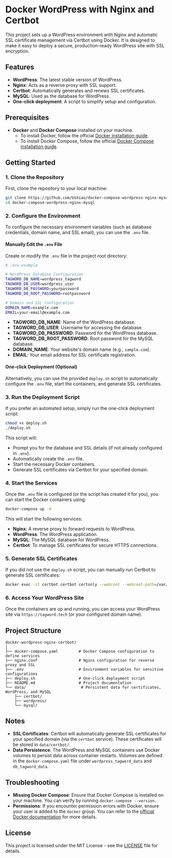 # Docker WordPress with Nginx and Certbot

This project sets up a WordPress environment with Nginx and automatic SSL certificate management via Certbot using Docker. It is designed to make it easy to deploy a secure, production-ready WordPress site with SSL encryption.

## Features

- **WordPress**: The latest stable version of WordPress.
- **Nginx**: Acts as a reverse proxy with SSL support.
- **Certbot**: Automatically generates and renews SSL certificates.
- **MySQL**: Used as the database for WordPress.
- **One-click deployment**: A script to simplify setup and configuration.

## Prerequisites

- **Docker** and **Docker Compose** installed on your machine.
  - To install Docker, follow the official [Docker installation guide](https://docs.docker.com/get-docker/).
  - To install Docker Compose, follow the official [Docker Compose installation guide](https://docs.docker.com/compose/install/).

## Getting Started

### 1. Clone the Repository

First, clone the repository to your local machine:

```bash
git clone https://github.com/Ushiao/docker-compose-wordpress-nginx-mysql.git
cd docker-compose-wordpress-nginx-mysql
```

### 2. Configure the Environment

To configure the necessary environment variables (such as database credentials, domain name, and SSL email), you can use the `.env` file.

#### Manually Edit the `.env` File

Create or modify the `.env` file in the project root directory:

```bash
# .env example

# WordPress Database Configuration
TAGWORD_DB_NAME=wordpress_tagword
TAGWORD_DB_USER=wordpress_user
TAGWORD_DB_PASSWORD=yourpassword
TAGWORD_DB_ROOT_PASSWORD=rootpassword

# Domain and SSL Configuration
DOMAIN_NAME=example.com
EMAIL=your-email@example.com
```

- **TAGWORD_DB_NAME**: Name of the WordPress database.
- **TAGWORD_DB_USER**: Username for accessing the database.
- **TAGWORD_DB_PASSWORD**: Password for the WordPress database.
- **TAGWORD_DB_ROOT_PASSWORD**: Root password for the MySQL database.
- **DOMAIN_NAME**: Your website's domain name (e.g., `sample.com`).
- **EMAIL**: Your email address for SSL certificate registration.

#### One-click Deployment (Optional)

Alternatively, you can use the provided `deploy.sh` script to automatically configure the `.env` file, start the containers, and generate SSL certificates.

### 3. Run the Deployment Script

If you prefer an automated setup, simply run the one-click deployment script:

```bash
chmod +x deploy.sh
./deploy.sh
```

This script will:
- Prompt you for the database and SSL details (if not already configured in `.env`).
- Automatically create the `.env` file.
- Start the necessary Docker containers.
- Generate SSL certificates via Certbot for your specified domain.

### 4. Start the Services

Once the `.env` file is configured (or the script has created it for you), you can start the Docker containers using:

```bash
docker-compose up -d
```

This will start the following services:
- **Nginx**: A reverse proxy to forward requests to WordPress.
- **WordPress**: The WordPress application.
- **MySQL**: The MySQL database for WordPress.
- **Certbot**: To manage SSL certificates for secure HTTPS connections.

### 5. Generate SSL Certificates

If you did not use the `deploy.sh` script, you can manually run Certbot to generate SSL certificates:

```bash
docker exec -it certbot certbot certonly --webroot --webroot-path=/var/www/certbot --email your-email@example.com --agree-tos --no-eff-email -d tagword.tech -d www.tagword.tech
```

### 6. Access Your WordPress Site

Once the containers are up and running, you can access your WordPress site via `https://tagword.tech` (or your configured domain name).

## Project Structure

```
docker-wordpress-nginx-certbot/
│
├── docker-compose.yaml         # Docker Compose configuration to define services
├── nginx.conf                  # Nginx configuration for reverse proxy and SSL
├── .env                        # Environment variables for sensitive configurations
├── deploy.sh                   # One-click deployment script
├── README.md                   # Project documentation
└── data/                        # Persistent data for certificates, WordPress, and MySQL
    ├── certbot/
    ├── wordpress/
    └── mysql/
```

## Notes

- **SSL Certificates**: Certbot will automatically generate SSL certificates for your specified domain (via the `certbot` service). These certificates will be stored in `data/certbot/`.
- **Data Persistence**: The WordPress and MySQL containers use Docker volumes to persist data across container restarts. Volumes are defined in the `docker-compose.yaml` file under `wordpress_tagword_data` and `db_tagword_data`.

## Troubleshooting

- **Missing Docker Compose**: Ensure that Docker Compose is installed on your machine. You can verify by running `docker-compose --version`.
- **Permissions**: If you encounter permission errors with Docker, ensure your user is added to the `docker` group. You can refer to the [official Docker documentation](https://docs.docker.com/engine/install/linux-postinstall/) for more details.

## License

This project is licensed under the MIT License - see the [LICENSE](LICENSE) file for details.

